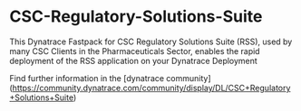 # CSC-Regulatory-Solutions-Suite
This Dynatrace Fastpack for CSC Regulatory Solutions Suite (RSS), used by many CSC Clients in the Pharmaceuticals Sector, enables the rapid deployment of the RSS application on your Dynatrace Deployment

Find further information in the [dynatrace community]
(https://community.dynatrace.com/community/display/DL/CSC+Regulatory+Solutions+Suite)
